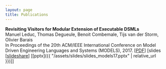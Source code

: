 ```yaml
---
layout: page
title: Publications
---
```


**Revisiting Visitors for Modular Extension of Executable DSMLs**  
Manuel Leduc, Thomas Degueule, Benoit Combemale, Tijs van der Storm, Olivier Barais  
In Proceedings of the 20th ACM/IEEE International Conference on Model Driven Engineering Languages and Systems (MODELS), 2017. \[[PDF](https://hal.inria.fr/hal-01568169/document)\] \[slides \[[slideshare](https://www.slideshare.net/ManuelLeduc/revisiting-visitors-for-modular-extension-of-executable-dsmls)\] \[[pptx]({{ "/assets/slides/slides_models17.pptx" | relative_url }})\]\]
